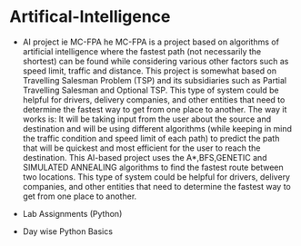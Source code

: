 # Artifical-Intelligence
- AI project ie MC-FPA
  he MC-FPA is a project based on algorithms of artificial intelligence where the fastest path (not necessarily the shortest) can be found while considering various other factors such as speed limit, traffic and distance. This project is somewhat based on Travelling Salesman Problem (TSP) and its subsidiaries such as Partial Travelling Salesman and Optional TSP. This type of system
could be helpful for drivers, delivery companies, and other entities that need to
determine the fastest way to get from one place to another.
The way it works is: It will be taking input from the user about the source and
destination and will be using different algorithms (while keeping in mind the
traffic condition and speed limit of each path) to predict the path that will be
quickest and most efficient for the user to reach the destination.
This AI-based project uses the A*,BFS,GENETIC and SIMULATED ANNEALING algorithms to find the fastest route between two locations. This type of system could be helpful for drivers, delivery companies, and other entities that need to determine the fastest way to get from one place to another.

- Lab Assignments (Python)

- Day wise Python Basics
